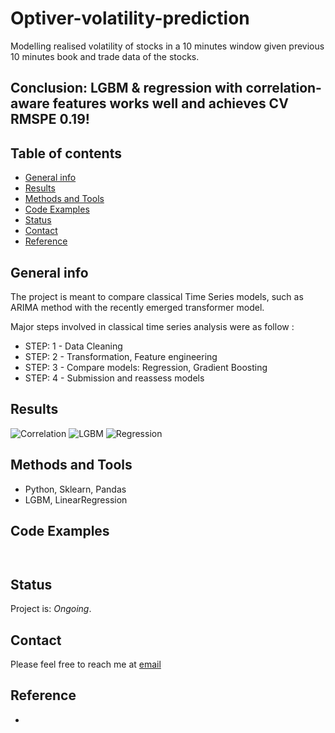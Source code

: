 # Optiver-volatility-prediction
Modelling realised volatility of stocks in a 10 minutes window given previous 10 minutes book and trade data of the stocks.

## Conclusion: LGBM & regression with correlation-aware features works well and achieves CV RMSPE 0.19!

## Table of contents

* [General info](#general-info)
* [Results](#results)
* [Methods and Tools](#methods-and-tools)
* [Code Examples](#code-examples)
* [Status](#status)
* [Contact](#contact)
* [Reference](#reference)

## General info

The project is meant to compare classical Time Series models, such as ARIMA method with the recently emerged transformer model.

Major steps involved in classical time series analysis were as follow :                                 
* STEP: 1 - Data Cleaning 
* STEP: 2 - Transformation, Feature engineering
* STEP: 3 - Compare models: Regression,  Gradient Boosting
* STEP: 4 - Submission and reassess models



## Results
![Correlation](./Correlation.png 'Correlation')
![LGBM](./LGBM.png 'LGBM')
![Regression](./Regression.png 'Regression')


## Methods and Tools
* Python, Sklearn, Pandas
* LGBM, LinearRegression



## Code Examples

````


````

## Status
Project is: _Ongoing_.

## Contact
Please feel free to reach me at 
<a href="mailto:jt.duan@gatech.edu">email</a> 


## Reference
* []()
